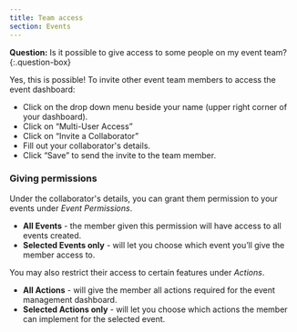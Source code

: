 ```yaml
---
title: Team access
section: Events
---
```


**Question:** Is it possible to give access to some people on my event team?
{:.question-box}

Yes, this is possible! To invite other event team members to access the event dashboard:

* Click on the drop down menu beside your name (upper right corner of your dashboard).
* Click on “Multi-User Access”
* Click on “Invite a Collaborator”
* Fill out your collaborator's details.
* Click “Save” to send the invite to the team member.

### Giving permissions

Under the collaborator's details, you can grant them permission to your events under *Event Permissions*.

* **All Events** - the member given this permission will have access to all events created.
* **Selected Events only** - will let you choose which event you’ll give the member access to.

You may also restrict their access to certain features under *Actions*.

* **All Actions** - will give the member all actions required for the event management dashboard.
* **Selected Actions only** - will let you choose which actions the member can implement for the selected event.
